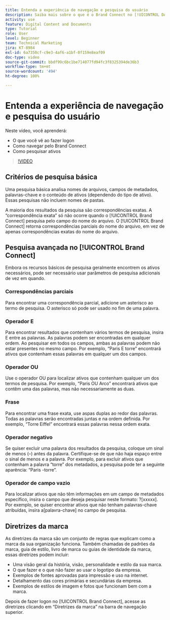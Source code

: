 ```yaml
---
title: Entenda a experiência de navegação e pesquisa do usuário
description: Saiba mais sobre o que é o Brand Connect no [!UICONTROL DAM do Workfront] e como navegar por ele.
activity: use
feature: Digital Content and Documents
type: Tutorial
role: User
level: Beginner
team: Technical Marketing
jira: KT-8984
exl-id: 6a7350cf-c9e3-4af6-a1bf-0f159e8eaf09
doc-type: video
source-git-commit: bbdf99c6bc1be714077fd94fc3f8325394de36b3
workflow-type: tm+mt
source-wordcount: '494'
ht-degree: 100%

---
```


# Entenda a experiência de navegação e pesquisa do usuário

Neste vídeo, você aprenderá:

* O que você vê ao fazer logon
* Como navegar pelo Brand Connect
* Como pesquisar ativos

>[!VIDEO](https://video.tv.adobe.com/v/3418751/?quality=12&learn=on&enablevpops=1&captions=por_br)

## Critérios de pesquisa básica

Uma pesquisa básica analisa nomes de arquivos, campos de metadados, palavras-chave e o conteúdo de ativos (dependendo do tipo de ativo). Essas pesquisas não incluem nomes de pastas.

A maioria dos resultados da pesquisa são correspondências exatas. A “correspondência exata” só não ocorre quando o [!UICONTROL Brand Connect] pesquisa pelo campo do nome do arquivo. O [!UICONTROL Brand Connect] retorna correspondências parciais do nome do arquivo, em vez de apenas correspondências exatas do nome do arquivo.

## Pesquisa avançada no [!UICONTROL Brand Connect]

Embora os recursos básicos de pesquisa geralmente encontrem os ativos necessários, pode ser necessário usar parâmetros de pesquisa adicionais de vez em quando.

### Correspondências parciais

Para encontrar uma correspondência parcial, adicione um asterisco ao termo de pesquisa. O asterisco só pode ser usado no fim de uma palavra.

### Operador E

Para encontrar resultados que contenham vários termos de pesquisa, insira E entre as palavras. As palavras podem ser encontradas em qualquer ordem. Ao pesquisar em todos os campos, ambas as palavras podem não estar presentes no mesmo campo. Por exemplo, “Paris E torre” encontrará ativos que contenham essas palavras em qualquer um dos campos.

### Operador OU

Use o operador OU para localizar ativos que contenham qualquer um dos termos de pesquisa. Por exemplo, “Paris OU Arco” encontrará ativos que contêm uma das palavras, mas não necessariamente as duas.

### Frase

Para encontrar uma frase exata, use aspas duplas ao redor das palavras. Todas as palavras serão encontradas juntas e na ordem definida. Por exemplo, “Torre Eiffel” encontrará essas palavras nessa ordem exata.

### Operador negativo

Se quiser excluir uma palavra dos resultados da pesquisa, coloque um sinal de menos (–) antes da palavra. Certifique-se de que não haja espaço entre o sinal de menos e a palavra. Por exemplo, para excluir ativos que contenham a palavra “torre” dos metadados, a pesquisa pode ter a seguinte aparência: “Paris -torre”.

### Operador de campo vazio

Para localizar ativos que não têm informações em um campo de metadados específico, insira o campo que deseja pesquisar neste formato: ?[xxxxx]. Por exemplo, se quiser encontrar ativos que não tenham palavras-chave atribuídas, insira a[palavra-chave] no campo de pesquisa.

## Diretrizes da marca

As diretrizes da marca são um conjunto de regras que explicam como a marca da sua organização funciona. Também chamadas de padrões da marca, guia de estilo, livro de marca ou guias de identidade da marca, essas diretrizes podem incluir:

* Uma visão geral da história, visão, personalidade e estilo da sua marca.
* O que fazer e o que não fazer ao usar o logotipo da empresa.
* Exemplos de fontes aprovadas para impressão e uso na internet.
* Detalhamento das cores primárias e secundárias da empresa.
* Exemplos de estilos de imagem e fotos que funcionam bem com a marca.

Depois de fazer logon no [!UICONTROL Brand Connect], acesse as diretrizes clicando em “Diretrizes da marca” na barra de navegação superior.
